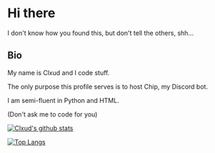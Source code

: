 # Hi there
I don't know how you found this, but don't tell the others, shh...

## Bio
My name is Clxud and I code stuff.

The only purpose this profile serves is to host Chip, my Discord bot.

I am semi-fluent in Python and HTML.

(Don't ask me to code for you)

[![Clxud's github stats](https://github-readme-stats.vercel.app/api?username=cloudwithax&count_private=true&theme=dark&show_icons=true)](https://github.com/anuraghazra/github-readme-stats) 

[![Top Langs](https://github-readme-stats.vercel.app/api/top-langs/?username=cloudwithax&theme=dark)](https://github.com/anuraghazra/github-readme-stats)


